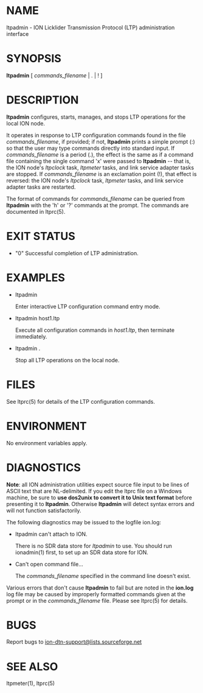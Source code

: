 # NAME

ltpadmin - ION Licklider Transmission Protocol (LTP) administration interface

# SYNOPSIS

**ltpadmin** \[ _commands\_filename_ | . | ! \]

# DESCRIPTION

**ltpadmin** configures, starts, manages, and stops LTP operations for
the local ION node.

It operates in response to LTP configuration commands found in the file
_commands\_filename_, if provided; if not, **ltpadmin** prints
a simple prompt (:) so that the user may type commands
directly into standard input.  If _commands\_filename_ is a period (.), the
effect is the same as if a command file containing the single command 'x'
were passed to **ltpadmin** -- that is, the ION node's _ltpclock_ task, 
_ltpmeter_ tasks, and link service adapter tasks are stopped.
If _commands\_filename_ is an exclamation point (!), that effect is
reversed: the ION node's _ltpclock_ task, _ltpmeter_ tasks, and link
service adapter tasks are restarted.

The format of commands for _commands\_filename_ can be queried from **ltpadmin**
with the 'h' or '?' commands at the prompt.  The commands are documented in
ltprc(5).

# EXIT STATUS

- "0"
Successful completion of LTP administration.

# EXAMPLES

- ltpadmin

    Enter interactive LTP configuration command entry mode.

- ltpadmin host1.ltp

    Execute all configuration commands in _host1.ltp_, then terminate immediately.

- ltpadmin .

    Stop all LTP operations on the local node.

# FILES

See ltprc(5) for details of the LTP configuration commands.

# ENVIRONMENT

No environment variables apply.

# DIAGNOSTICS

**Note**: all ION administration utilities expect source file input to be
lines of ASCII text that are NL-delimited.  If you edit the ltprc file on
a Windows machine, be sure to **use dos2unix to convert it to Unix text format**
before presenting it to **ltpadmin**.  Otherwise **ltpadmin** will detect syntax
errors and will not function satisfactorily.

The following diagnostics may be issued to the logfile ion.log:

- ltpadmin can't attach to ION.

    There is no SDR data store for _ltpadmin_ to use.  You should run ionadmin(1)
    first, to set up an SDR data store for ION.

- Can't open command file...

    The _commands\_filename_ specified in the command line doesn't exist.

Various errors that don't cause **ltpadmin** to fail but are noted in the
**ion.log** log file may be caused by improperly formatted commands
given at the prompt or in the _commands\_filename_ file.
Please see ltprc(5) for details.

# BUGS

Report bugs to <ion-dtn-support@lists.sourceforge.net>

# SEE ALSO

ltpmeter(1), ltprc(5)
